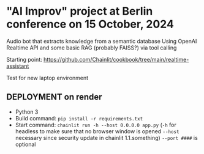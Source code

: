 # "AI Improv" project at Berlin conference on 15 October, 2024

Audio bot that extracts knowledge from a semantic database
Using OpenAI Realtime API and some basic RAG (probably FAISS?) via tool calling

Starting point: https://github.com/Chainlit/cookbook/tree/main/realtime-assistant

Test for new laptop environment

## DEPLOYMENT on render

- Python 3
- Build command: `pip install -r requirements.txt`
- Start command: `chainlit run -h --host 0.0.0.0 app.py`
  (`-h` for headless to make sure that no browser window is opened
  `--host` necessary since security update in chainlit 1.1.something)
  `--port ####` is optional
